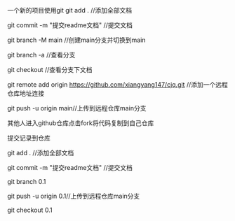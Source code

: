一个新的项目使用git
git add . //添加全部文档

git commit -m "提交readme文档" //提交文档

git branch -M main //创建main分支并切换到main

git branch -a //查看分支

git checkout //查看分支下文档

git remote add origin https://github.com/xiangyang147/cjq.git //添加一个远程仓库地址连接

git push -u origin main//上传到远程仓库main分支 

其他人进入github仓库点击fork将代码复制到自己仓库

提交记录到仓库

git add . //添加全部文档

git commit -m "提交readme文档" //提交文档

git branch 0.1

git push -u origin 0.1//上传到远程仓库main分支

git checkout 0.1 
